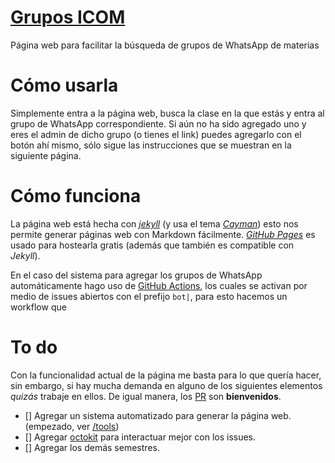 # [Grupos ICOM](https://lordfriky.github.io/grupos_icom)
Página web para facilitar la búsqueda de grupos de WhatsApp de materias

# Cómo usarla
Simplemente entra a la página web, busca la clase en la que estás y entra al grupo de WhatsApp correspondiente. Si aún no ha sido agregado uno y eres el admin de dicho grupo (o tienes el link) puedes agregarlo con el botón ahí mismo, sólo sigue las instrucciones que se muestran en la siguiente página.

# Cómo funciona
La página web está hecha con [*jekyll*](https://jekyllrb.com) (y usa el tema [*Cayman*](https://github.com/pages-themes/cayman)) esto nos permite generar páginas web con Markdown fácilmente. [*GitHub Pages*](https://pages.github.com/) es usado para hostearla gratis (además que también es compatible con *Jekyll*).

En el caso del sistema para agregar los grupos de WhatsApp automáticamente hago uso de [GitHub Actions](https://github.com/features/actions), los cuales se activan por medio de issues abiertos con el prefijo `bot|`, para esto hacemos un workflow que

# To do
Con la funcionalidad actual de la página me basta para lo que quería hacer, sin embargo, si hay mucha demanda en alguno de los siguientes elementos *quizás* trabaje en ellos. De igual manera, los [PR](https://github.com/lordfriky/grupos_icom/compare) son **bienvenidos**.
- [] Agregar un sistema automatizado para generar la página web. (empezado, ver [/tools](https://github.com/lordfriky/grupos_icom/tree/main/tools))
- [] Agregar [octokit](https://github.com/khornberg/octokit.py) para interactuar mejor con los issues.
- [] Agregar los demás semestres.